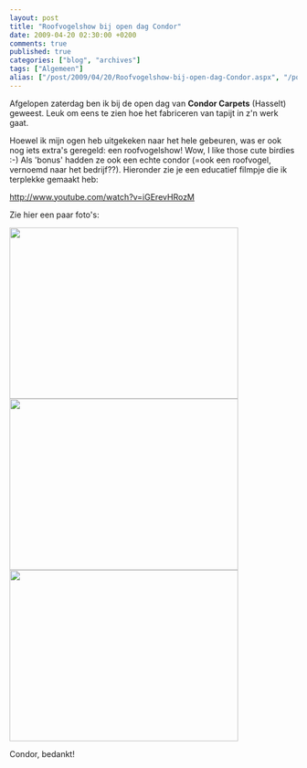 ```yaml
---
layout: post
title: "Roofvogelshow bij open dag Condor"
date: 2009-04-20 02:30:00 +0200
comments: true
published: true
categories: ["blog", "archives"]
tags: ["Algemeen"]
alias: ["/post/2009/04/20/Roofvogelshow-bij-open-dag-Condor.aspx", "/post/2009/04/20/roofvogelshow-bij-open-dag-condor.aspx"]
---
```

Afgelopen zaterdag ben ik bij de open dag van <strong>Condor Carpets</strong> (Hasselt) geweest. Leuk om eens te zien hoe het fabriceren van tapijt in z&#39;n werk gaat. 

Hoewel ik mijn ogen heb uitgekeken naar het hele gebeuren, was er ook nog iets extra&#39;s geregeld: een roofvogelshow! Wow, I like those cute birdies :-) Als &#39;bonus&#39; hadden ze ook een echte condor (=ook een roofvogel, vernoemd naar het bedrijf??). Hieronder zie je een educatief filmpje die ik terplekke gemaakt heb: 
<!-- more -->

http://www.youtube.com/watch?v=iGErevHRozM 

Zie hier een paar foto&#39;s: 

<img src="/image.axd?picture=2009%2f4%2fvogels1.jpg" alt="" width="400" height="300" /><br />
<img src="/image.axd?picture=2009%2f4%2fvogels2.jpg" alt="" width="400" height="300" /><br />
<img src="/image.axd?picture=2009%2f4%2fvogels3.jpg" alt="" width="400" height="300" />

Condor, bedankt! 
